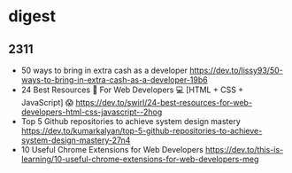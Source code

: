 # digest

## 2311
- 50 ways to bring in extra cash as a developer https://dev.to/lissy93/50-ways-to-bring-in-extra-cash-as-a-developer-19b6
- 24 Best Resources 🎨 For Web Developers 💻 [HTML + CSS + JavaScript] 😱 https://dev.to/swirl/24-best-resources-for-web-developers-html-css-javascript--2hog
- Top 5 Github repositories to achieve system design mastery https://dev.to/kumarkalyan/top-5-github-repositories-to-achieve-system-design-mastery-27n4
- 10 Useful Chrome Extensions for Web Developers https://dev.to/this-is-learning/10-useful-chrome-extensions-for-web-developers-meg
